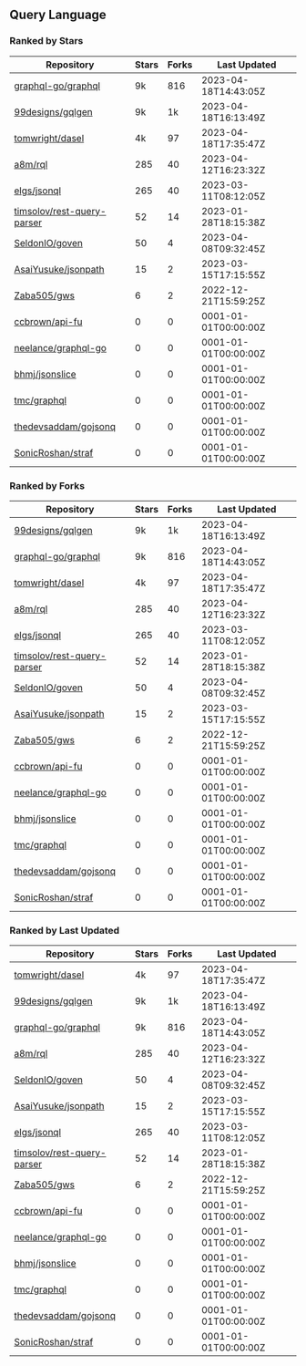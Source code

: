 ## Query Language

### Ranked by Stars

| Repository | Stars | Forks | Last Updated |
|------------|-------|-------|--------------|
| [graphql-go/graphql](https://github.com/graphql-go/graphql) | 9k | 816 | 2023-04-18T14:43:05Z |
| [99designs/gqlgen](https://github.com/99designs/gqlgen) | 9k | 1k | 2023-04-18T16:13:49Z |
| [tomwright/dasel](https://github.com/tomwright/dasel) | 4k | 97 | 2023-04-18T17:35:47Z |
| [a8m/rql](https://github.com/a8m/rql) | 285 | 40 | 2023-04-12T16:23:32Z |
| [elgs/jsonql](https://github.com/elgs/jsonql) | 265 | 40 | 2023-03-11T08:12:05Z |
| [timsolov/rest-query-parser](https://github.com/timsolov/rest-query-parser) | 52 | 14 | 2023-01-28T18:15:38Z |
| [SeldonIO/goven](https://github.com/SeldonIO/goven) | 50 | 4 | 2023-04-08T09:32:45Z |
| [AsaiYusuke/jsonpath](https://github.com/AsaiYusuke/jsonpath) | 15 | 2 | 2023-03-15T17:15:55Z |
| [Zaba505/gws](https://github.com/Zaba505/gws) | 6 | 2 | 2022-12-21T15:59:25Z |
| [ccbrown/api-fu](https://github.com/ccbrown/api-fu) | 0 | 0 | 0001-01-01T00:00:00Z |
| [neelance/graphql-go](https://github.com/neelance/graphql-go) | 0 | 0 | 0001-01-01T00:00:00Z |
| [bhmj/jsonslice](https://github.com/bhmj/jsonslice) | 0 | 0 | 0001-01-01T00:00:00Z |
| [tmc/graphql](https://github.com/tmc/graphql) | 0 | 0 | 0001-01-01T00:00:00Z |
| [thedevsaddam/gojsonq](https://github.com/thedevsaddam/gojsonq) | 0 | 0 | 0001-01-01T00:00:00Z |
| [SonicRoshan/straf](https://github.com/SonicRoshan/straf) | 0 | 0 | 0001-01-01T00:00:00Z |

### Ranked by Forks

| Repository | Stars | Forks | Last Updated |
|------------|-------|-------|--------------|
| [99designs/gqlgen](https://github.com/99designs/gqlgen) | 9k | 1k | 2023-04-18T16:13:49Z |
| [graphql-go/graphql](https://github.com/graphql-go/graphql) | 9k | 816 | 2023-04-18T14:43:05Z |
| [tomwright/dasel](https://github.com/tomwright/dasel) | 4k | 97 | 2023-04-18T17:35:47Z |
| [a8m/rql](https://github.com/a8m/rql) | 285 | 40 | 2023-04-12T16:23:32Z |
| [elgs/jsonql](https://github.com/elgs/jsonql) | 265 | 40 | 2023-03-11T08:12:05Z |
| [timsolov/rest-query-parser](https://github.com/timsolov/rest-query-parser) | 52 | 14 | 2023-01-28T18:15:38Z |
| [SeldonIO/goven](https://github.com/SeldonIO/goven) | 50 | 4 | 2023-04-08T09:32:45Z |
| [AsaiYusuke/jsonpath](https://github.com/AsaiYusuke/jsonpath) | 15 | 2 | 2023-03-15T17:15:55Z |
| [Zaba505/gws](https://github.com/Zaba505/gws) | 6 | 2 | 2022-12-21T15:59:25Z |
| [ccbrown/api-fu](https://github.com/ccbrown/api-fu) | 0 | 0 | 0001-01-01T00:00:00Z |
| [neelance/graphql-go](https://github.com/neelance/graphql-go) | 0 | 0 | 0001-01-01T00:00:00Z |
| [bhmj/jsonslice](https://github.com/bhmj/jsonslice) | 0 | 0 | 0001-01-01T00:00:00Z |
| [tmc/graphql](https://github.com/tmc/graphql) | 0 | 0 | 0001-01-01T00:00:00Z |
| [thedevsaddam/gojsonq](https://github.com/thedevsaddam/gojsonq) | 0 | 0 | 0001-01-01T00:00:00Z |
| [SonicRoshan/straf](https://github.com/SonicRoshan/straf) | 0 | 0 | 0001-01-01T00:00:00Z |

### Ranked by Last Updated

| Repository | Stars | Forks | Last Updated |
|------------|-------|-------|--------------|
| [tomwright/dasel](https://github.com/tomwright/dasel) | 4k | 97 | 2023-04-18T17:35:47Z |
| [99designs/gqlgen](https://github.com/99designs/gqlgen) | 9k | 1k | 2023-04-18T16:13:49Z |
| [graphql-go/graphql](https://github.com/graphql-go/graphql) | 9k | 816 | 2023-04-18T14:43:05Z |
| [a8m/rql](https://github.com/a8m/rql) | 285 | 40 | 2023-04-12T16:23:32Z |
| [SeldonIO/goven](https://github.com/SeldonIO/goven) | 50 | 4 | 2023-04-08T09:32:45Z |
| [AsaiYusuke/jsonpath](https://github.com/AsaiYusuke/jsonpath) | 15 | 2 | 2023-03-15T17:15:55Z |
| [elgs/jsonql](https://github.com/elgs/jsonql) | 265 | 40 | 2023-03-11T08:12:05Z |
| [timsolov/rest-query-parser](https://github.com/timsolov/rest-query-parser) | 52 | 14 | 2023-01-28T18:15:38Z |
| [Zaba505/gws](https://github.com/Zaba505/gws) | 6 | 2 | 2022-12-21T15:59:25Z |
| [ccbrown/api-fu](https://github.com/ccbrown/api-fu) | 0 | 0 | 0001-01-01T00:00:00Z |
| [neelance/graphql-go](https://github.com/neelance/graphql-go) | 0 | 0 | 0001-01-01T00:00:00Z |
| [bhmj/jsonslice](https://github.com/bhmj/jsonslice) | 0 | 0 | 0001-01-01T00:00:00Z |
| [tmc/graphql](https://github.com/tmc/graphql) | 0 | 0 | 0001-01-01T00:00:00Z |
| [thedevsaddam/gojsonq](https://github.com/thedevsaddam/gojsonq) | 0 | 0 | 0001-01-01T00:00:00Z |
| [SonicRoshan/straf](https://github.com/SonicRoshan/straf) | 0 | 0 | 0001-01-01T00:00:00Z |

